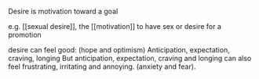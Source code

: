 Desire is motivation toward a goal

e.g. [[sexual desire]], the [[motivation]] to have sex
or desire for a promotion

desire can feel good: (hope and optimism)
Anticipation, expectation, craving, longing
But anticipation, expectation, craving and longing can also feel frustrating, irritating and annoying. (anxiety and fear).